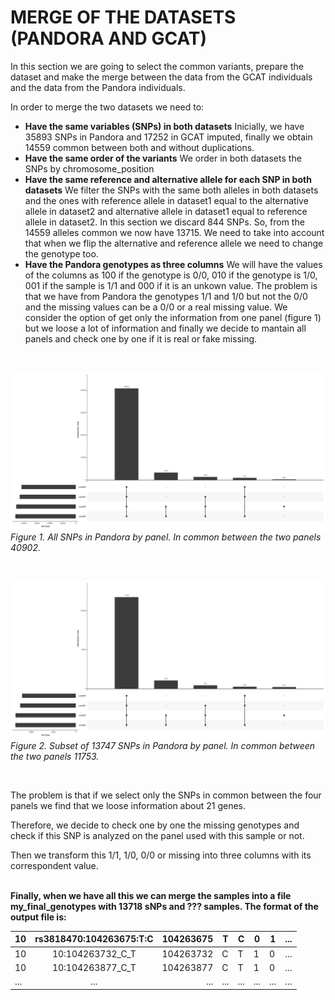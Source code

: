 #  MERGE OF THE DATASETS (PANDORA AND GCAT)  

In this section we are going to select the common variants, prepare the dataset and make the merge between the data from the GCAT individuals and the data from the Pandora individuals.

In order to merge the two datasets we need to:
 - **Have the same variables (SNPs) in both datasets**
    Inicially, we have 35893 SNPs in Pandora and 17252 in GCAT imputed,  finally we obtain 14559 common between both and without duplications.
 - **Have the same order of the variants** 
    We order in both datasets the SNPs by chromosome_position
 - **Have the same reference and alternative allele for each SNP in both datasets**
    We filter the SNPs with the same both alleles in both datasets and the ones with reference allele in dataset1 equal to the alternative allele in dataset2 and alternative allele in dataset1 equal to reference allele in dataset2. In this section we discard 844 SNPs. So, from the 14559 alleles common we now have 13715.
    We need to take into account that when we flip the alternative and reference allele we need to change the genotype too.
 - **Have the Pandora genotypes as three columns**
    We will have the values of the columns as 100 if the genotype is 0/0, 010 if the genotype is 1/0, 001 if the sample is 1/1 and 000 if it is an unkown value.
    The problem is that we have from Pandora the genotypes 1/1 and 1/0 but not the 0/0 and the missing values can be a 0/0 or a real missing value.
    We consider the option of get only the information from one panel (figure 1) but we loose a lot of information and finally we decide to mantain all panels and check one by one if it is real or fake missing.
<br/>

  ![All SNPs](graphs/all_snps_by_panel.png)
  *Figure 1. All SNPs in Pandora by panel. In common between the two panels 40902.*
  
 <br/>
 
  ![subset of SNPs](graphs/subset_snps_by_panel.png)
  *Figure 2. Subset of 13747 SNPs in Pandora by panel. In common between the two panels 11753.*
  
  <br/>
  
  The problem is that if we select only the SNPs in common between the four panels we find that we loose information about 21 genes. 
  
  Therefore, we decide to check one by one the missing genotypes and check if this SNP is analyzed on the panel used with this sample or not. 

  Then we transform this 1/1, 1/0, 0/0 or missing into three columns with its correspondent value. 
<br/><br/>

**Finally, when we have all this we can merge the samples into a file my_final_genotypes with 13718 sNPs and ??? samples. The format of the output file is:**

| 10  | rs3818470:104263675:T:C | 104263675 | T   | C   | 0   | 1   | ... |
|-----|:-----------------------:|----------:|-----|-----|-----|-----|-----|
| 10  |     10:104263732_C_T    | 104263732 | C   | T   | 1   | 0   | ... |
| 10  |     10:104263877_C_T    | 104263877 | C   | T   | 1   | 0   | ... |
| ... |           ...           |       ... | ... | ... | ... | ... | ... |



